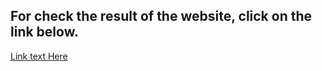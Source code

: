 ## For check the result of the website, click on the link below.
[Link text Here](https://mohammadazadbc.github.io/Space/)